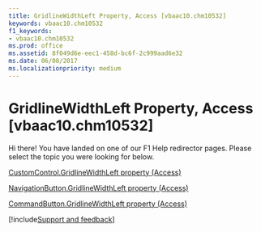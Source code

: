 ```yaml
---
title: GridlineWidthLeft Property, Access [vbaac10.chm10532]
keywords: vbaac10.chm10532
f1_keywords:
- vbaac10.chm10532
ms.prod: office
ms.assetid: 8f049d6e-eec1-458d-bc6f-2c999aad6e32
ms.date: 06/08/2017
ms.localizationpriority: medium
---
```



# GridlineWidthLeft Property, Access [vbaac10.chm10532]

Hi there! You have landed on one of our F1 Help redirector pages. Please select the topic you were looking for below.

[CustomControl.GridlineWidthLeft property (Access)](https://msdn.microsoft.com/library/94a8129a-ff41-f252-6af6-33f9c6dd9eaf%28Office.15%29.aspx)

[NavigationButton.GridlineWidthLeft property (Access)](https://msdn.microsoft.com/library/09ffabd2-2e48-a0b8-c4ea-7ffdc96487e5%28Office.15%29.aspx)

[CommandButton.GridlineWidthLeft property (Access)](https://msdn.microsoft.com/library/8c70fe5c-cf65-49af-558a-d5f28dd79f4a%28Office.15%29.aspx)

[!include[Support and feedback](~/includes/feedback-boilerplate.md)]
